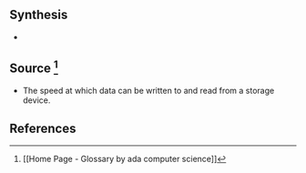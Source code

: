 ## Synthesis
- 
## Source [^1]
- The speed at which data can be written to and read from a storage device.
## References

[^1]: [[Home Page - Glossary by ada computer science]]